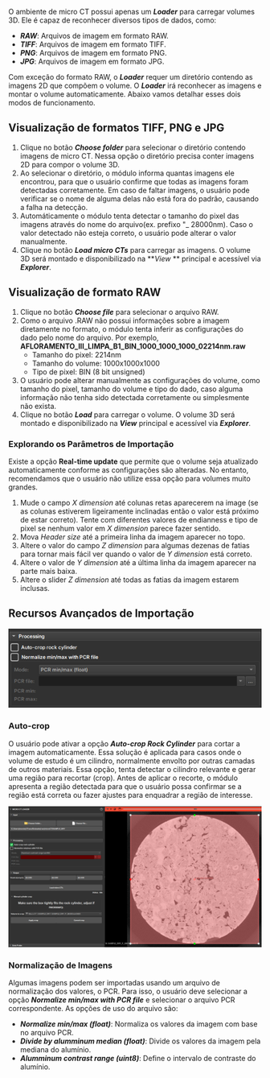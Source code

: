 O ambiente de micro CT possui apenas um **_Loader_** para carregar volumes 3D. Ele é capaz de reconhecer diversos tipos
de dados, como:

- **_RAW_**: Arquivos de imagem em formato RAW.
- **_TIFF_**: Arquivos de imagem em formato TIFF.
- **_PNG_**: Arquivos de imagem em formato PNG.
- **_JPG_**: Arquivos de imagem em formato JPG.

Com exceção do formato RAW, o **_Loader_** requer um diretório contendo as imagens 2D que compõem o
volume. O **_Loader_** irá reconhecer as imagens e montar o volume automaticamente. Abaixo vamos detalhar esses dois
modos
de funcionamento.

## Visualização de formatos TIFF, PNG e JPG

1. Clique no botão **_Choose folder_** para selecionar o diretório contendo imagens de micro CT. Nessa opção o diretório
   precisa conter imagens 2D para compor o volume 3D.
2. Ao selecionar o diretório, o módulo informa quantas imagens ele encontrou, para que o usuário confirme que todas as
   imagens foram detectadas corretamente. Em caso de faltar imagens, o usuário pode verificar se o nome de alguma delas
   não está fora do
   padrão, causando a falha na detecção.
3. Automáticamente o módulo tenta detectar o tamanho do pixel das imagens através do nome do arquivo(ex. prefixo "_
   28000nm). Caso o valor detectado não esteja correto, o usuário pode alterar o valor manualmente.
4. Clique no botão **_Load micro CTs_** para carregar as imagens. O volume 3D será montado e disponibilizado na **_View_
   ** principal e acessível via **_Explorer_**.

## Visualização de formato RAW

1. Clique no botão **_Choose file_** para selecionar o arquivo RAW.
2. Como o arquivo .RAW não possui informações sobre a imagem diretamente no formato, o módulo tenta inferir as
   configurações do dado pelo nome do arquivo. Por exemplo, **AFLORAMENTO_III_LIMPA_B1_BIN_1000_1000_1000_02214nm.raw**
    - Tamanho do pixel: 2214nm
    - Tamanho do volume: 1000x1000x1000
    - Tipo de pixel: BIN (8 bit unsigned)
3. O usuário pode alterar manualmente as configurações do volume, como tamanho do pixel, tamanho do volume e tipo do
   dado, caso alguma informação não tenha sido detectada corretamente ou simplesmente não exista.
4. Clique no botão **_Load_** para carregar o volume. O volume 3D será montado e disponibilizado na **_View_** principal
   e acessível via **_Explorer_**.

### Explorando os Parâmetros de Importação

Existe a opção **Real-time update** que permite que o volume seja atualizado automaticamente conforme as configurações
são alteradas. No entanto, recomendamos que o usuário não utilize essa opção para volumes muito grandes.

1. Mude o campo _X dimension_ até colunas retas aparecerem na image (se as colunas estiverem ligeiramente inclinadas
   então o valor está próximo de estar correto). Tente com diferentes valores de endianness e tipo de pixel se nenhum
   valor em _X dimension_ parece fazer sentido.
2. Mova _Header size_ até a primeira linha da imagem aparecer no topo.
3. Altere o valor do campo _Z dimension_ para algumas dezenas de fatias para tornar
   mais fácil ver quando o valor de _Y dimension_ está correto.
4. Altere o valor de _Y dimension_ até a última linha da imagem aparecer na parte mais baixa.
5. Altere o slider _Z dimension_ até todas as fatias da imagem estarem inclusas.

## Recursos Avançados de Importação

![img.png](img.png)

### Auto-crop

O usuário pode ativar a opção **_Auto-crop Rock Cylinder_** para cortar a imagem automaticamente. Essa solução é
aplicada para casos onde o volume de estudo é um cilindro, normalmente envolto por outras camadas de outros materiais.
Essa opção, tenta detectar o cilindro relevante e gerar uma região para recortar (crop). Antes de aplicar o recorte, o
módulo apresenta a região detectada para que o usuário possa confirmar se a região está correta ou fazer ajustes para
enquadrar a região de interesse.

![img_1.png](img_1.png)

### Normalização de Imagens

Algumas imagens podem ser importadas usando um arquivo de normalização dos valores, o PCR. Para isso, o usuário deve
selecionar a opção **_Normalize min/max with PCR file_** e selecionar o arquivo PCR correspondente. As opções de uso do
arquivo são:

- **_Normalize min/max (float)_**: Normaliza os valores da imagem com base no arquivo PCR.
- **_Divide by alumminum median (float)_**: Divide os valores da imagem pela mediana do alumínio.
- **_Alumminum contrast range (uint8)_**: Define o intervalo de contraste do alumínio.


